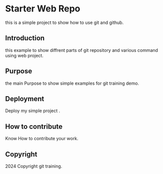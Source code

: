 # Starter Web Repo

this is a simple project to show how to use git and github.

## Introduction

this example to show diffrent parts of git repository and various command using web project.

## Purpose

the main Purpose to show simple examples for  git training demo.

## Deployment

Deploy my simple project .

## How to contribute

Know How to contribute your work.

## Copyright

2024 Copyright git training.
